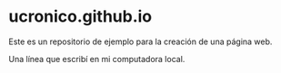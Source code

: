 # ucronico.github.io
Este es un repositorio de ejemplo para la creación de una página web.

Una línea que escribí en mi computadora local.
